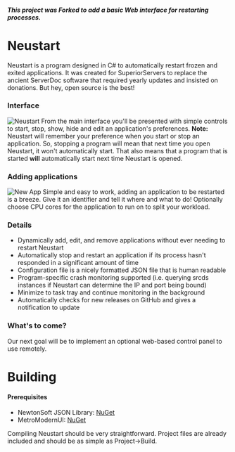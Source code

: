 ##### This project was Forked to add a basic Web interface for restarting processes.

# Neustart
Neustart is a program designed in C# to automatically restart frozen and exited applications.
It was created for SuperiorServers to replace the ancient ServerDoc software that required yearly updates and insisted on donations. But hey, open source is the best!
### Interface
![Neustart](https://yasbit.ch/9ACXQ.png)
From the main interface you'll be presented with simple controls to start, stop, show, hide and edit an application's preferences.
**Note:** Neustart will remember your preference when you start or stop an application. So, stopping a program will mean that next time you open Neustart, it won't automatically start. That also means that a program that is started **will** automatically start next time Neustart is opened.

### Adding applications
![New App](https://yasbit.ch/20564.png)
Simple and easy to work, adding an application to be restarted is a breeze. Give it an identifier and tell it where and what to do! Optionally choose CPU cores for the application to run on to split your workload.

### Details
- Dynamically add, edit, and remove applications without ever needing to restart Neustart
- Automatically stop and restart an application if its process hasn't responded in a significant amount of time
- Configuration file is a nicely formatted JSON file that is human readable
- Program-specific crash monitoring supported (i.e. querying srcds instances if Neustart can determine the IP and port being bound)
- Minimize to task tray and continue monitoring in the background
- Automatically checks for new releases on GitHub and gives a notification to update

### What's to come?
Our next goal will be to implement an optional web-based control panel to use remotely.

# Building
#### Prerequisites
- NewtonSoft JSON Library: [NuGet](https://www.nuget.org/packages/Newtonsoft.Json/)
- MetroModernUI: [NuGet](https://www.nuget.org/packages/MetroModernUI/)

Compiling Neustart should be very straightforward. Project files are already included and should be as simple as Project->Build.
